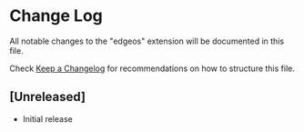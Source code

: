 # Change Log

All notable changes to the "edgeos" extension will be documented in this file.

Check [Keep a Changelog](http://keepachangelog.com/) for recommendations on how to structure this file.

## [Unreleased]

- Initial release